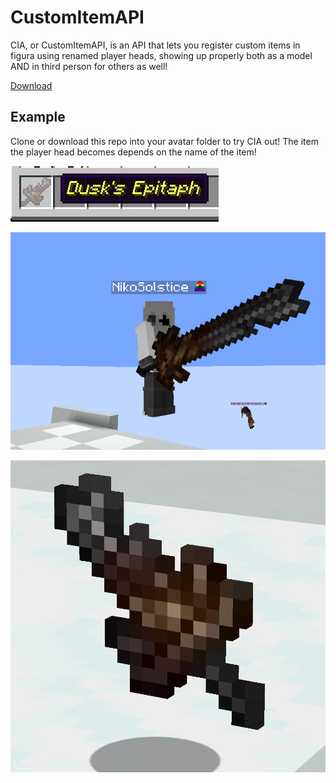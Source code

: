 # CustomItemAPI
CIA, or CustomItemAPI, is an API that lets you register custom items in figura using renamed player heads, showing up properly both as a model AND in third person for others as well!

[Download](./CIA.lua)

## Example

Clone or download this repo into your avatar folder to try CIA out! The item the player head becomes depends on the name of the item!

![Screenshot of the inventory, showing an item named Dusk's Epitaph](images/inv.png)

![Screenshot of a player holding the Dusk's Epitaph](images/thirdp.png)

![Screenshot of the Dusk's Epitaph being dropped](images/dropped.png)